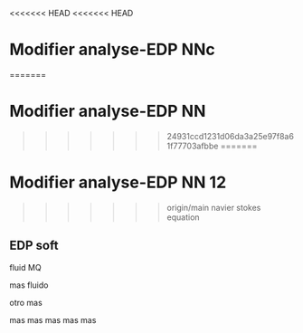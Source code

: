 <<<<<<< HEAD
<<<<<<< HEAD
# Modifier analyse-EDP NNc
=======
# Modifier analyse-EDP NN
>>>>>>> 24931ccd1231d06da3a25e97f8a61f77703afbbe
=======
# Modifier analyse-EDP NN 12
>>>>>>> origin/main
navier stokes equation

## EDP soft

fluid MQ

mas fluido
 
otro mas

mas mas
mas mas mas 
